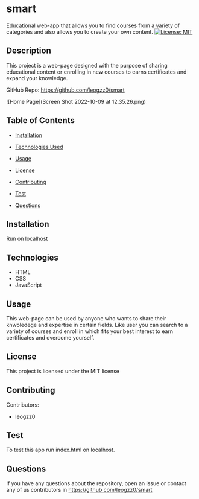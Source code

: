 # smart
Educational web-app that allows you to find courses from a variety of categories and also allows you to create your own content. 
[![License: MIT](https://img.shields.io/badge/License-MIT-yellow.svg)](https://opensource.org/licenses/MIT)

## Description

This project is a web-page designed with the purpose of sharing educational content or enrolling in new courses to earns certificates and expand your knowledge. 

GitHub Repo: https://github.com/leogzz0/smart

![Home Page](Screen Shot 2022-10-09 at 12.35.26.png)

## Table of Contents 

- [Installation](#installation)

- [Technologies Used](#technologies)

- [Usage](#usage)

- [License](#license)

- [Contributing](#contributing)

- [Test](#test)

- [Questions](#questions)


## Installation

Run on localhost

## Technologies 
- HTML
- CSS
- JavaScript

## Usage

This web-page can be used by anyone who wants to share their knwoledege and expertise in certain fields. Like user you can search to a variety of courses and enroll in which fits your best interest to earn certificates and overcome yourself.

## License

This project is licensed under the MIT license

## Contributing

Contributors:
- leogzz0

## Test
To test this app run index.html on localhost.

## Questions

If you have any questions about the repository, open an issue or contact any of us contributors in https://github.com/leogzz0/smart
